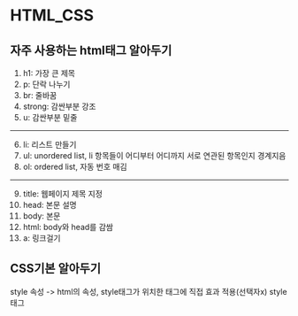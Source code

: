 # HTML_CSS

## 자주 사용하는 html태그 알아두기
1. h1: 가장 큰 제목
2. p: 단락 나누기
3. br: 줄바꿈
4. strong: 감싼부분 강조
5. u: 감싼부분 밑줄
***
6. li: 리스트 만들기
7. ul: unordered list, li 항목들이 어디부터 어디까지 서로 연관된 항목인지 경계지음 
8. ol: ordered list, 자동 번호 매김
***
9. title: 웹페이지 제목 지정
10. head: 본문 설명
11. body: 본문
12. html: body와 head를 감쌈
13. a: 링크걸기
## CSS기본 알아두기
style 속성 -> html의 속성, style태그가 위치한 태그에 직접 효과 적용(선택자x)
style 태그 <style> a{...} -> 선택자, a태그에 효과를 적용(누구에게 효과를 적용할 것인지 지정)
